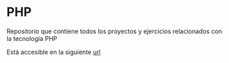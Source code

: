 # PHP
Repositorio que contiene todos los proyectos y ejercicios relacionados con la tecnología PHP

Está accesible en la siguiente [url](http://apache-server.dynu.net/repository/github/PHP/) 